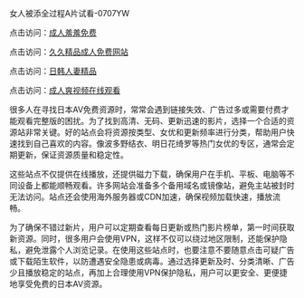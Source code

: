 女人被添全过程A片试看-0707YW

点击访问：<a href="https://tfda.pages.dev/">成人羞羞免费</a>

点击访问：<a href="https://bsdf-5f5.pages.dev/">久久精品成人免费网站</a>

点击访问：<a href="https://cfad.pages.dev/">日韩人妻精品</a>

点击访问：<a href="https://gfd-5xg.pages.dev/">成人爽视频在线观看</a>

很多人在寻找日本AV免费资源时，常常会遇到链接失效、广告过多或需要付费才能观看完整版的困扰。为了找到高清、无码、更新迅速的影片，选择一个合适的资源站非常关键。好的站点会将资源按类型、女优和更新频率进行分类，帮助用户快速找到自己喜欢的内容。像波多野结衣、明日花绮罗等热门女优的专区，通常会定期更新，保证资源质量和稳定性。

这些站点不仅提供在线播放，还提供磁力下载，确保用户在手机、平板、电脑等不同设备上都能顺畅观看。许多网站会准备多个备用域名或镜像站，避免主站被封时无法访问。站点还会使用海外服务器或CDN加速，确保视频加载快速，播放流畅。

为了确保不错过新片，用户可以定期查看每日更新或热门影片榜单，第一时间获取新资源。同时，很多用户会使用VPN，这样不仅可以绕过地区限制，还能保护隐私，避免泄露个人浏览记录。在使用这些站点时，也要注意不要随意点击可疑广告或下载陌生软件，以防遭遇安全隐患或病毒。通过选择更新及时、分类清晰、广告少且播放稳定的站点，再加上合理使用VPN保护隐私，用户可以更安全、更便捷地享受免费的日本AV资源。

<span style="display:none;">[Canonical link]( https://github.com/jd20250707/jd9 ）</span>


